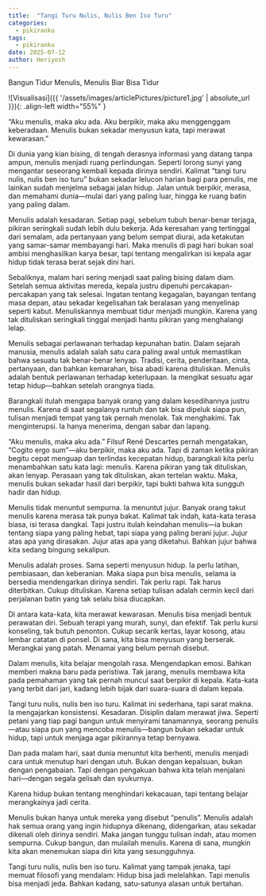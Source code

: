 ```yaml
---
title:  "Tangi Turu Nulis, Nulis Ben Iso Turu"
categories:
  - pikiranku
tags:
  - pikiranku
date: 2025-07-12
author: Heriyosh
---
```


Bangun Tidur Menulis, Menulis Biar Bisa Tidur

![Visualisasi]({{ '/assets/images/articlePictures/picture1.jpg' | absolute_url }}){: .align-left width="55%" }

“Aku menulis, maka aku ada. Aku berpikir, maka aku menggenggam keberadaan. Menulis bukan sekadar menyusun kata, tapi merawat kewarasan.”

Di dunia yang kian bising, di tengah derasnya informasi yang datang tanpa ampun, menulis menjadi ruang perlindungan. Seperti lorong sunyi yang mengantar seseorang kembali kepada dirinya sendiri. Kalimat “tangi turu nulis, nulis ben iso turu” bukan sekadar lelucon harian bagi para penulis, me  lainkan sudah menjelma sebagai jalan hidup. Jalan untuk berpikir, merasa, dan memahami dunia—mulai dari yang paling luar, hingga ke ruang batin yang paling dalam.

Menulis adalah kesadaran.
Setiap pagi, sebelum tubuh benar-benar terjaga, pikiran seringkali sudah lebih dulu bekerja. Ada keresahan yang tertinggal dari semalam, ada pertanyaan yang belum sempat diurai, ada ketakutan yang samar-samar membayangi hari. Maka menulis di pagi hari bukan soal ambisi menghasilkan karya besar, tapi tentang mengalirkan isi kepala agar hidup tidak terasa berat sejak dini hari.

Sebaliknya, malam hari sering menjadi saat paling bising dalam diam. Setelah semua aktivitas mereda, kepala justru dipenuhi percakapan-percakapan yang tak selesai. Ingatan tentang kegagalan, bayangan tentang masa depan, atau sekadar kegelisahan tak beralasan yang menyelinap seperti kabut. Menuliskannya membuat tidur menjadi mungkin. Karena yang tak dituliskan seringkali tinggal menjadi hantu pikiran yang menghalangi lelap.

Menulis sebagai perlawanan terhadap kepunahan batin.
Dalam sejarah manusia, menulis adalah salah satu cara paling awal untuk memastikan bahwa sesuatu tak benar-benar lenyap. Tradisi, cerita, penderitaan, cinta, pertanyaan, dan bahkan kemarahan, bisa abadi karena dituliskan. Menulis adalah bentuk perlawanan terhadap keterlupaan. Ia mengikat sesuatu agar tetap hidup—bahkan setelah orangnya tiada.

Barangkali itulah mengapa banyak orang yang dalam kesedihannya justru menulis. Karena di saat segalanya runtuh dan tak bisa dipeluk siapa pun, tulisan menjadi tempat yang tak pernah menolak. Tak menghakimi. Tak menginterupsi. Ia hanya menerima, dengan sabar dan lapang.

“Aku menulis, maka aku ada.”
Filsuf René Descartes pernah mengatakan, “Cogito ergo sum”—aku berpikir, maka aku ada. Tapi di zaman ketika pikiran begitu cepat menguap dan terlindas kecepatan hidup, barangkali kita perlu menambahkan satu kata lagi: menulis. Karena pikiran yang tak dituliskan, akan lenyap. Perasaan yang tak dituliskan, akan tertelan waktu. Maka, menulis bukan sekadar hasil dari berpikir, tapi bukti bahwa kita sungguh hadir dan hidup.

Menulis tidak menuntut sempurna. Ia menuntut jujur.
Banyak orang takut menulis karena merasa tak punya bakat. Kalimat tak indah, kata-kata terasa biasa, isi terasa dangkal. Tapi justru itulah keindahan menulis—ia bukan tentang siapa yang paling hebat, tapi siapa yang paling berani jujur. Jujur atas apa yang dirasakan. Jujur atas apa yang diketahui. Bahkan jujur bahwa kita sedang bingung sekalipun.

Menulis adalah proses. Sama seperti menyusun hidup. Ia perlu latihan, pembiasaan, dan keberanian. Maka siapa pun bisa menulis, selama ia bersedia mendengarkan dirinya sendiri. Tak perlu rapi. Tak harus diterbitkan. Cukup dituliskan. Karena setiap tulisan adalah cermin kecil dari perjalanan batin yang tak selalu bisa diucapkan.

Di antara kata-kata, kita merawat kewarasan. Menulis bisa menjadi bentuk perawatan diri. Sebuah terapi yang murah, sunyi, dan efektif. Tak perlu kursi konseling, tak butuh penonton. Cukup secarik kertas, layar kosong, atau lembar catatan di ponsel. Di sana, kita bisa menyusun yang berserak. Merangkai yang patah. Menamai yang belum pernah disebut.

Dalam menulis, kita belajar mengolah rasa. Mengendapkan emosi. Bahkan memberi makna baru pada peristiwa. Tak jarang, menulis membawa kita pada pemahaman yang tak pernah muncul saat berpikir di kepala. Kata-kata yang terbit dari jari, kadang lebih bijak dari suara-suara di dalam kepala.

Tangi turu nulis, nulis ben iso turu.
Kalimat ini sederhana, tapi sarat makna. Ia mengajarkan konsistensi. Kesadaran. Disiplin dalam merawat jiwa. Seperti petani yang tiap pagi bangun untuk menyirami tanamannya, seorang penulis—atau siapa pun yang mencoba menulis—bangun bukan sekadar untuk hidup, tapi untuk menjaga agar pikirannya tetap bernyawa.

Dan pada malam hari, saat dunia menuntut kita berhenti, menulis menjadi cara untuk menutup hari dengan utuh. Bukan dengan kepalsuan, bukan dengan pengabaian. Tapi dengan pengakuan bahwa kita telah menjalani hari—dengan segala gelisah dan syukurnya.

Karena hidup bukan tentang menghindari kekacauan, tapi tentang belajar merangkainya jadi cerita.

Menulis bukan hanya untuk mereka yang disebut “penulis”. Menulis adalah hak semua orang yang ingin hidupnya dikenang, didengarkan, atau sekadar dikenali oleh dirinya sendiri. Maka jangan tunggu tulisan indah, atau momen sempurna. Cukup bangun, dan mulailah menulis. Karena di sana, mungkin kita akan menemukan siapa diri kita yang sesungguhnya.

Tangi turu nulis, nulis ben iso turu.
Kalimat yang tampak jenaka, tapi memuat filosofi yang mendalam:
Hidup bisa jadi melelahkan. Tapi menulis bisa menjadi jeda. Bahkan kadang, satu-satunya alasan untuk bertahan.